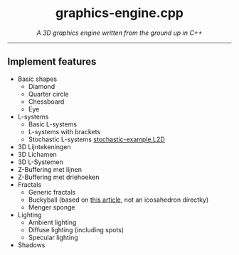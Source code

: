 <h1 align="center">graphics-engine.cpp</h1>

<p style="text-align: center;"><em>A 3D graphics engine written from the ground up in C++</em></p>

___
## Implement features
- Basic shapes
  - Diamond
  - Quarter circle
  - Chessboard
  - Eye
- L-systems
  - Basic L-systems
  - L-systems with brackets
  - Stochastic L-systems [stochastic-example.L2D](stochastic-example.L2D)
- 3D Lijntekeningen
- 3D Lichamen
- 3D L-Systemen
- Z-Buffering met lijnen
- Z-Buffering met driehoeken
- Fractals
  - Generic fractals
  - Buckyball (based on [this article](https://en.wikipedia.org/wiki/Truncated_icosahedron), not an icosahedron directky)
  - Menger sponge
- Lighting
  - Ambient lighting
  - Diffuse lighting (including spots)
  - Specular lighting
- Shadows
